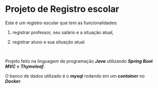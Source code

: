 # Projeto de Registro escolar

Este é um registro escolar que tem as funcionalidades:

1. registrar professor, seu salário e a situação atual,  

2. registrar aluno e sua situação atual. 

   ​

Projeto feito na linguagem de programação **_Java_** utilizando **_Spring Boot MVC_** e **_Thymeleaf_**.

O banco de dados utilizado é o **_mysql_** rodando em um **_container_** no **_Docker_**.